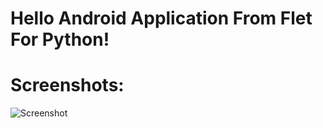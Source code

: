 # Hello Android Application From Flet For Python!

# Screenshots:
![Screenshot](https://github.com/user-attachments/assets/3c9e1fc2-8e3b-484e-aa8e-9b4d6e8e02ef)
